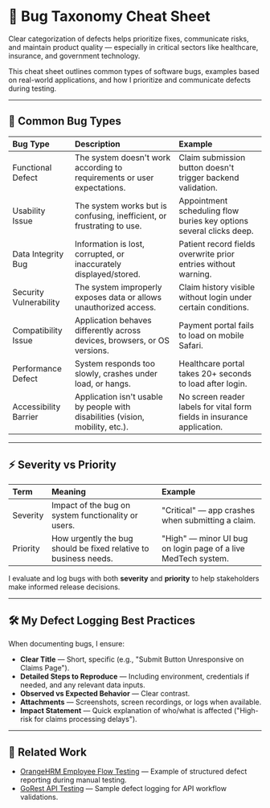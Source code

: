 # 🐞 Bug Taxonomy Cheat Sheet

Clear categorization of defects helps prioritize fixes, communicate risks, and maintain product quality — especially in critical sectors like healthcare, insurance, and government technology.

This cheat sheet outlines common types of software bugs, examples based on real-world applications, and how I prioritize and communicate defects during testing.

---

## 🐛 Common Bug Types

| Bug Type | Description | Example |
|:---|:---|:---|
| Functional Defect | The system doesn't work according to requirements or user expectations. | Claim submission button doesn't trigger backend validation. |
| Usability Issue | The system works but is confusing, inefficient, or frustrating to use. | Appointment scheduling flow buries key options several clicks deep. |
| Data Integrity Bug | Information is lost, corrupted, or inaccurately displayed/stored. | Patient record fields overwrite prior entries without warning. |
| Security Vulnerability | The system improperly exposes data or allows unauthorized access. | Claim history visible without login under certain conditions. |
| Compatibility Issue | Application behaves differently across devices, browsers, or OS versions. | Payment portal fails to load on mobile Safari. |
| Performance Defect | System responds too slowly, crashes under load, or hangs. | Healthcare portal takes 20+ seconds to load after login. |
| Accessibility Barrier | Application isn't usable by people with disabilities (vision, mobility, etc.). | No screen reader labels for vital form fields in insurance application. |

---

## ⚡ Severity vs Priority

| Term | Meaning | Example |
|:---|:---|:---|
| Severity | Impact of the bug on system functionality or users. | "Critical" — app crashes when submitting a claim. |
| Priority | How urgently the bug should be fixed relative to business needs. | "High" — minor UI bug on login page of a live MedTech system. |

I evaluate and log bugs with both **severity** and **priority** to help stakeholders make informed release decisions.

---

## 🛠️ My Defect Logging Best Practices

When documenting bugs, I ensure:
- **Clear Title** — Short, specific (e.g., "Submit Button Unresponsive on Claims Page").
- **Detailed Steps to Reproduce** — Including environment, credentials if needed, and any relevant data inputs.
- **Observed vs Expected Behavior** — Clear contrast.
- **Attachments** — Screenshots, screen recordings, or logs when available.
- **Impact Statement** — Quick explanation of who/what is affected ("High-risk for claims processing delays").

---

## 🔗 Related Work

- [OrangeHRM Employee Flow Testing](../01-live-app-testing/OrangeHRM_EmployeeFlow/03_execution_logs/) — Example of structured defect reporting during manual testing.
- [GoRest API Testing](../02-api-testing/gorest_api/03_defects/) — Sample defect logging for API workflow validations.



